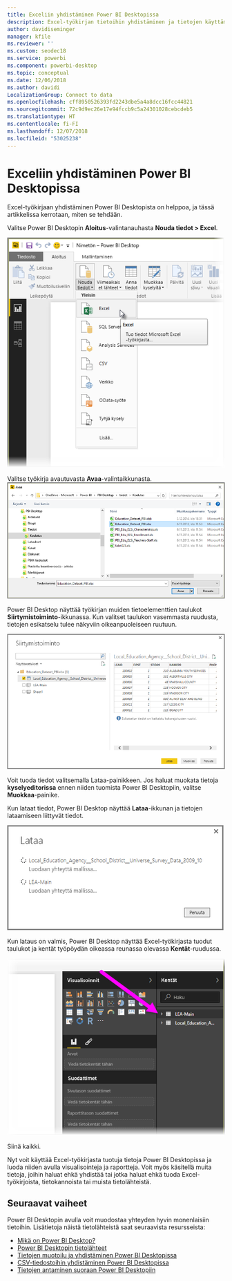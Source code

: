 ```yaml
---
title: Exceliin yhdistäminen Power BI Desktopissa
description: Excel-työkirjan tietoihin yhdistäminen ja tietojen käyttäminen helposti Power BI Desktopissa
author: davidiseminger
manager: kfile
ms.reviewer: ''
ms.custom: seodec18
ms.service: powerbi
ms.component: powerbi-desktop
ms.topic: conceptual
ms.date: 12/06/2018
ms.author: davidi
LocalizationGroup: Connect to data
ms.openlocfilehash: cff8950526393fd2243dbe5a4a8dcc16fcc44821
ms.sourcegitcommit: 72c9d9ec26e17e94fccb9c5a24301028cebcdeb5
ms.translationtype: HT
ms.contentlocale: fi-FI
ms.lasthandoff: 12/07/2018
ms.locfileid: "53025238"
---
```

# <a name="connect-to-excel-in-power-bi-desktop"></a>Exceliin yhdistäminen Power BI Desktopissa
Excel-työkirjaan yhdistäminen Power BI Desktopista on helppoa, ja tässä artikkelissa kerrotaan, miten se tehdään.

Valitse Power BI Desktopin **Aloitus**-valintanauhasta **Nouda tiedot > Excel**.

![](media/desktop-connect-excel/connect_to_excel_1.png)

Valitse työkirja avautuvasta **Avaa**-valintaikkunasta.
![](media/desktop-connect-excel/connect_to_excel_2.png)

Power BI Desktop näyttää työkirjan muiden tietoelementtien taulukot **Siirtymistoiminto**-ikkunassa. Kun valitset taulukon vasemmasta ruudusta, tietojen esikatselu tulee näkyviin oikeanpuoleiseen ruutuun.

![](media/desktop-connect-excel/connect_to_excel_3.png)

Voit tuoda tiedot valitsemalla Lataa-painikkeen. Jos haluat muokata tietoja **kyselyeditorissa** ennen niiden tuomista Power BI Desktopiin, valitse **Muokkaa**-painike.

Kun lataat tiedot, Power BI Desktop näyttää **Lataa**-ikkunan ja tietojen lataamiseen liittyvät tiedot.  

![](media/desktop-connect-excel/connect_to_excel_4.png)

Kun lataus on valmis, Power BI Desktop näyttää Excel-työkirjasta tuodut taulukot ja kentät työpöydän oikeassa reunassa olevassa **Kentät**-ruudussa.

![](media/desktop-connect-excel/connect_to_excel_5.png)

Siinä kaikki.

Nyt voit käyttää Excel-työkirjasta tuotuja tietoja Power BI Desktopissa ja luoda niiden avulla visualisointeja ja raportteja. Voit myös käsitellä muita tietoja, joihin haluat ehkä yhdistää tai jotka haluat ehkä tuoda Excel-työkirjoista, tietokannoista tai muista tietolähteistä.

## <a name="next-steps"></a>Seuraavat vaiheet
Power BI Desktopin avulla voit muodostaa yhteyden hyvin monenlaisiin tietoihin. Lisätietoja näistä tietolähteistä saat seuraavista resursseista:

* [Mikä on Power BI Desktop?](desktop-what-is-desktop.md)
* [Power BI Desktopin tietolähteet](desktop-data-sources.md)
* [Tietojen muotoilu ja yhdistäminen Power BI Desktopissa](desktop-shape-and-combine-data.md)
* [CSV-tiedostoihin yhdistäminen Power BI Desktopissa](desktop-connect-csv.md)   
* [Tietojen antaminen suoraan Power BI Desktopiin](desktop-enter-data-directly-into-desktop.md)   

